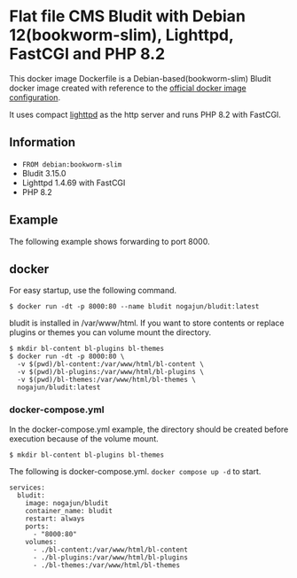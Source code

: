 # Flat file CMS Bludit with Debian 12(bookworm-slim), Lighttpd, FastCGI and PHP 8.2

This docker image Dockerfile is a Debian-based(bookworm-slim) Bludit docker image created with reference to the [official docker image configuration](https://github.com/bludit/docker/blob/master/Dockerfile).

It uses compact [lighttpd](https://www.lighttpd.net/) as the http server and runs PHP 8.2 with FastCGI.

## Information

* `FROM debian:bookworm-slim`
* Bludit 3.15.0
* Lighttpd 1.4.69 with FastCGI
* PHP 8.2

## Example

The following example shows forwarding to port 8000.

## docker

For easy startup, use the following command.

    $ docker run -dt -p 8000:80 --name bludit nogajun/bludit:latest

bludit is installed in /var/www/html. If you want to store contents or replace plugins or themes you can volume mount the directory.

    $ mkdir bl-content bl-plugins bl-themes
    $ docker run -dt -p 8000:80 \
      -v $(pwd)/bl-content:/var/www/html/bl-content \
      -v $(pwd)/bl-plugins:/var/www/html/bl-plugins \
      -v $(pwd)/bl-themes:/var/www/html/bl-themes \
      nogajun/bludit:latest

### docker-compose.yml

In the docker-compose.yml example, the directory should be created before execution because of the volume mount.

    $ mkdir bl-content bl-plugins bl-themes

The following is docker-compose.yml. `docker compose up -d` to start.

    services:
      bludit:
        image: nogajun/bludit
        container_name: bludit
        restart: always
        ports:
          - "8000:80"
        volumes:
          - ./bl-content:/var/www/html/bl-content
          - ./bl-plugins:/var/www/html/bl-plugins
          - ./bl-themes:/var/www/html/bl-themes
